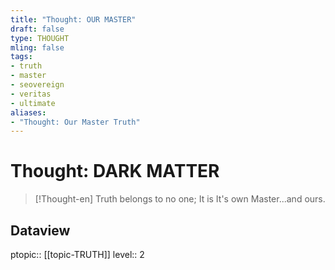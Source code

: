 ```yaml
---
title: "Thought: OUR MASTER"
draft: false
type: THOUGHT
mling: false
tags:
- truth
- master
- seovereign
- veritas
- ultimate
aliases:
- "Thought: Our Master Truth"
---
```

# Thought: DARK MATTER
> [!Thought-en]
> Truth belongs to no one; It is It's own Master...and ours.

## Dataview
ptopic:: [[topic-TRUTH]]
level:: 2